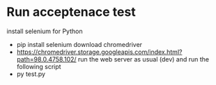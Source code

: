 # Run acceptenace test
install selenium for Python
- pip install selenium
download chromedriver
- https://chromedriver.storage.googleapis.com/index.html?path=98.0.4758.102/
run the web server as usual (dev) and run the following script
- py test.py

